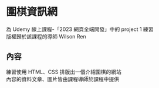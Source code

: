 # 圍棋資訊網

為 Udemy 線上課程-「2023 網頁全端開發」中的 project 1 練習  
版權歸於該課程的導師 Wilson Ren

## 內容

練習使用 HTML、CSS 排版出一個介紹圍棋的網站  
內容的資料文章、圖片皆由課程導師於課程中提供
